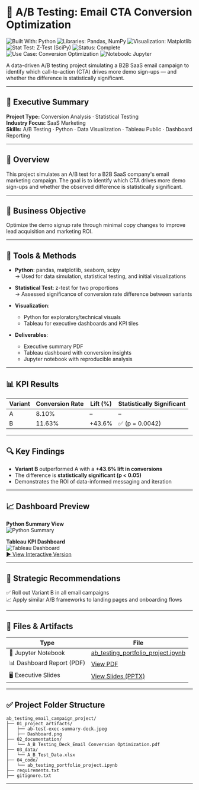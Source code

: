# 📩 A/B Testing: Email CTA Conversion Optimization

![Built With: Python](https://img.shields.io/badge/Built%20With-Python-blue)
![Libraries: Pandas, NumPy](https://img.shields.io/badge/Libraries-Pandas%20%7C%20NumPy-lightgrey)
![Visualization: Matplotlib](https://img.shields.io/badge/Visualization-Matplotlib-brightgreen)
![Stat Test: Z-Test (SciPy)](https://img.shields.io/badge/Stat%20Test-Z--Test%20(SciPy)-blueviolet)
![Status: Complete](https://img.shields.io/badge/Status-Complete-brightgreen)
![Use Case: Conversion Optimization](https://img.shields.io/badge/Use%20Case-Conversion%20Optimization-orange)
![Notebook: Jupyter](https://img.shields.io/badge/Notebook-Jupyter-orange)


A data-driven A/B testing project simulating a B2B SaaS email campaign to identify which call-to-action (CTA) drives more demo sign-ups — and whether the difference is statistically significant.

---

## 🧪 Executive Summary

**Project Type:** Conversion Analysis · Statistical Testing  
**Industry Focus:** SaaS Marketing  
**Skills:** A/B Testing · Python · Data Visualization · Tableau Public · Dashboard Reporting

---

## 📌 Overview

This project simulates an A/B test for a B2B SaaS company's email marketing campaign. The goal is to identify which CTA drives more demo sign-ups and whether the observed difference is statistically significant.

---

## 🎯 Business Objective

Optimize the demo signup rate through minimal copy changes to improve lead acquisition and marketing ROI.

---

## 🧰 Tools & Methods

- **Python**: pandas, matplotlib, seaborn, scipy  
  → Used for data simulation, statistical testing, and initial visualizations

- **Statistical Test**: z-test for two proportions  
  → Assessed significance of conversion rate difference between variants

- **Visualization**:
    - Python for exploratory/technical visuals
    - Tableau for executive dashboards and KPI tiles

- **Deliverables**:
    - Executive summary PDF
    - Tableau dashboard with conversion insights
    - Jupyter notebook with reproducible analysis

---

## 📊 KPI Results

| Variant | Conversion Rate | Lift (%) | Statistically Significant |
|--------|------------------|----------|----------------------------|
| A      | 8.10%            | –        | –                          |
| B      | 11.63%           | +43.6%   | ✅ (p = 0.0042)            |

---

## 🔍 Key Findings

- **Variant B** outperformed A with a **+43.6% lift in conversions**
- The difference is **statistically significant (p < 0.05)**
- Demonstrates the ROI of data-informed messaging and iteration

---

## 📈 Dashboard Preview

**Python Summary View**  
![Python Summary](01_project_artifacts/ab-test-exec-summary-deck.jpeg)

**Tableau KPI Dashboard**  
![Tableau Dashboard](01_project_artifacts/Dashboard.png)  
[▶️ View Interactive Version](https://public.tableau.com/views/ABTestingDashboard_17512047502410/Dashboard)

---

## 💼 Strategic Recommendations

✅ Roll out Variant B in all email campaigns  
📈 Apply similar A/B frameworks to landing pages and onboarding flows

---

## 📂 Files & Artifacts

| Type | File |
|------|------|
| 📓 Jupyter Notebook | [ab_testing_portfolio_project.ipynb](https://drive.google.com/file/d/1fXk9l9UX8wRMr8x36sUPDqlPKywo3_Kn/view?usp=sharing) |
| 📊 Dashboard Report (PDF) | [View PDF](https://drive.google.com/file/d/1FA05hbUgVMEAD-PGA4DehxPSglioaXm5/view?usp=drive_link) |
| 🖥️ Executive Slides | [View Slides (PPTX)](https://docs.google.com/presentation/d/1jp8f9UrzSMemDSTNyR4zWAvJ0gWU185R1hiSwevriQA/edit?usp=drive_link) |

---

## ✅ Project Folder Structure

```
ab_testing_email_campaign_project/
├── 01_project_artifacts/
│   ├── ab-test-exec-summary-deck.jpeg
│   ├── Dashboard.png
├── 02_documentation/
│   └── A_B Testing_Deck_Email Conversion Optimization.pdf
├── 03_data/
│   └── A_B_Test_Data.xlsx
├── 04_code/
│   └── ab_testing_portfolio_project.ipynb
├── requirements.txt
├── gitignore.txt
```

---
